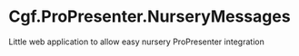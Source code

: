 # Cgf.ProPresenter.NurseryMessages
Little web application to allow easy nursery ProPresenter integration
